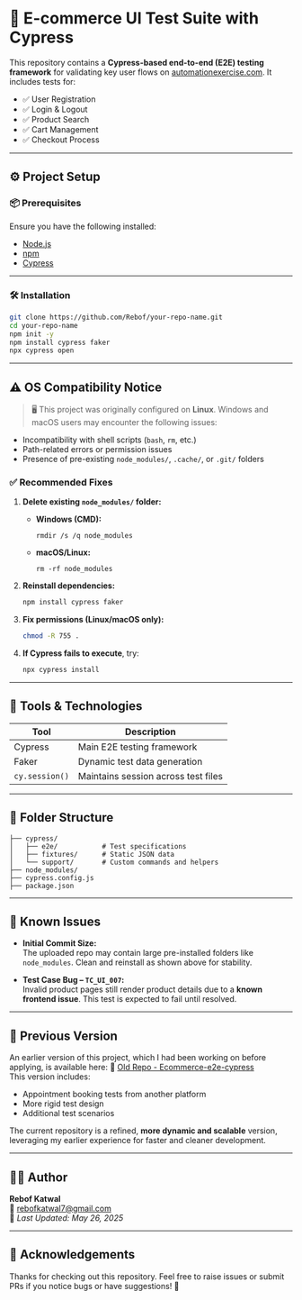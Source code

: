 # 🧪 E-commerce UI Test Suite with Cypress

This repository contains a **Cypress-based end-to-end (E2E) testing framework** for validating key user flows on [automationexercise.com](https://automationexercise.com). It includes tests for:

- ✅ User Registration  
- ✅ Login & Logout  
- ✅ Product Search  
- ✅ Cart Management  
- ✅ Checkout Process  

---

## ⚙️ Project Setup

### 📦 Prerequisites

Ensure you have the following installed:

- [Node.js](https://nodejs.org/)
- [npm](https://www.npmjs.com/)
- [Cypress](https://www.cypress.io/)

---

### 🛠️ Installation

```bash
git clone https://github.com/Rebof/your-repo-name.git
cd your-repo-name
npm init -y
npm install cypress faker
npx cypress open
```

---

## ⚠️ OS Compatibility Notice

> 🖥️ This project was originally configured on **Linux**. Windows and macOS users may encounter the following issues:

- Incompatibility with shell scripts (`bash`, `rm`, etc.)
- Path-related errors or permission issues
- Presence of pre-existing `node_modules/`, `.cache/`, or `.git/` folders

### ✅ Recommended Fixes

1. **Delete existing `node_modules/` folder:**
   - **Windows (CMD):**
     ```
     rmdir /s /q node_modules
     ```
   - **macOS/Linux:**
     ```
     rm -rf node_modules
     ```

2. **Reinstall dependencies:**
   ```bash
   npm install cypress faker
   ```

3. **Fix permissions (Linux/macOS only):**
   ```bash
   chmod -R 755 .
   ```

4. **If Cypress fails to execute**, try:
   ```bash
   npx cypress install
   ```

---

## 🧰 Tools & Technologies

| Tool         | Description                             |
| ------------ | --------------------------------------- |
| Cypress      | Main E2E testing framework              |
| Faker        | Dynamic test data generation            |
| `cy.session()` | Maintains session across test files    |

---

## 📂 Folder Structure

```
├── cypress/
│   ├── e2e/           # Test specifications
│   ├── fixtures/      # Static JSON data
│   └── support/       # Custom commands and helpers
├── node_modules/
├── cypress.config.js
├── package.json
```

---

## 🐞 Known Issues

- **Initial Commit Size:**  
  The uploaded repo may contain large pre-installed folders like `node_modules`. Clean and reinstall as shown above for stability.

- **Test Case Bug – `TC_UI_007`:**  
  Invalid product pages still render product details due to a **known frontend issue**. This test is expected to fail until resolved.

---

## 🔁 Previous Version

An earlier version of this project, which I had been working on before applying, is available here: 
🔗 [Old Repo - Ecommerce-e2e-cypress](https://github.com/Rebof/Ecommerce-e2e-cypress)  
This version includes:

- Appointment booking tests from another platform  
- More rigid test design  
- Additional test scenarios

The current repository is a refined, **more dynamic and scalable** version, leveraging my earlier experience for faster and cleaner development.

---

## 👨‍💻 Author

**Rebof Katwal**  
📧 rebofkatwal7@gmail.com  
📅 *Last Updated: May 26, 2025*

---

## 🙏 Acknowledgements

Thanks for checking out this repository. Feel free to raise issues or submit PRs if you notice bugs or have suggestions! 🚀
